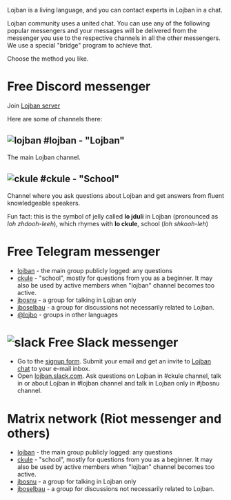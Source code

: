 Lojban is a living language, and you can contact experts in Lojban in a chat.

Lojban community uses a united chat. You can use any of the following popular messengers and your messages will be delivered from the messenger you use to the respective channels in all the other messengers. We use a special "bridge" program to achieve that.

Choose the method you like.

# Free Discord messenger
Join [Lojban server](https://discord.gg/BVm4EYR)

Here are some of channels there:

## ![lojban](https://github.com/La-Lojban/suho-pixra-pe-la-jbotcan/blob/master/logo-24.png?raw=true) #lojban - "Lojban"
The main Lojban channel.

## ![ckule](https://github.com/La-Lojban/suho-pixra-pe-la-jbotcan/blob/master/jduli-24.png?raw=true) #ckule - "School"
Channel where you ask questions about Lojban and get answers from fluent knowledgeable speakers.

Fun fact: this is the symbol of jelly called **lo jduli** in Lojban (pronounced as *loh zhdooh-leeh*), which rhymes with **lo ckule**, school (*loh shkooh-leh*)


# Free Telegram messenger
* [lojban](https://t.me/joinchat/BLVsYz3hCF8mCAb6fzW1Rw) - the main group publicly logged: any questions
* [ckule](https://t.me/joinchat/BLVsYz4hC9ulWahupDLovA) - "school", mostly for questions from you as a beginner. It may also be used by active members when "lojban" channel becomes too active.
* [jbosnu](https://t.me/joinchat/BLVsYz20Boixl0xN-0TrPw) - a group for talking in Lojban only
* [jboselbau](https://t.me/joinchat/CJYorT2ma6UVfhb9YThEqw) - a group for discussions not necessarily related to Lojban.
* [@lojbo](https://t.me/lojbo) - groups in other languages

# ![slack](https://github.com/La-Lojban/suho-pixra-pe-la-jbotcan/blob/master/slack-24.png?raw=true) Free Slack messenger
* Go to the [signup form](https://slaka.herokuapp.com). Submit your email and get an invite to [Lojban chat](https://lojban.slack.com) to your e-mail inbox.
* Open [lojban.slack.com](https://lojban.slack.com).
Ask questions on Lojban in #ckule channel, talk in or about Lojban in #lojban channel and talk in Lojban only in #jbosnu channel.

# Matrix network (Riot messenger and others)

* [lojban](https://matrix.to/#/#freenode_#lojban:matrix.org) - the main group publicly logged: any questions
* [ckule](https://matrix.to/#/#freenode_#ckule:matrix.org) - "school", mostly for questions from you as a beginner. It may also be used by active members when "lojban" channel becomes too active.
* [jbosnu](https://matrix.to/#/#freenode_#jbosnu:matrix.org) - a group for talking in Lojban only
* [jboselbau](https://matrix.to/#/#freenode_##jboselbau:matrix.org) - a group for discussions not necessarily related to Lojban.
